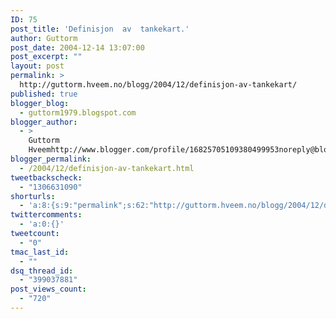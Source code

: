 ```yaml
---
ID: 75
post_title: 'Definisjon  av  tankekart.'
author: Guttorm
post_date: 2004-12-14 13:07:00
post_excerpt: ""
layout: post
permalink: >
  http://guttorm.hveem.no/blogg/2004/12/definisjon-av-tankekart/
published: true
blogger_blog:
  - guttorm1979.blogspot.com
blogger_author:
  - >
    Guttorm
    Hveemhttp://www.blogger.com/profile/16825705109380499953noreply@blogger.com
blogger_permalink:
  - /2004/12/definisjon-av-tankekart.html
tweetbackscheck:
  - "1306631090"
shorturls:
  - 'a:8:{s:9:"permalink";s:62:"http://guttorm.hveem.no/blogg/2004/12/definisjon-av-tankekart/";s:7:"tinyurl";s:25:"http://tinyurl.com/a88yfe";s:4:"isgd";s:17:"http://is.gd/gH6V";s:5:"bitly";s:19:"http://bit.ly/dU2Pc";s:5:"snipr";s:22:"http://snipr.com/agzql";s:5:"snurl";s:22:"http://snurl.com/agzql";s:7:"snipurl";s:24:"http://snipurl.com/agzql";s:4:"trim";s:17:"http://tr.im/bbkB";}'
twittercomments:
  - 'a:0:{}'
tweetcount:
  - "0"
tmac_last_id:
  - ""
dsq_thread_id:
  - "399037881"
post_views_count:
  - "720"
---
```

<a href="http://www.mapitsoftware.com/english/mapit/definition.htm"></a>